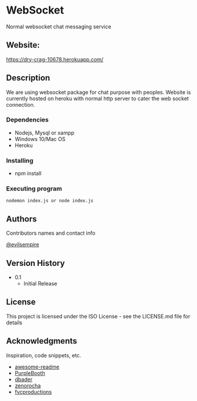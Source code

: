 # WebSocket

Normal websocket chat messaging service

## Website:

https://dry-crag-10678.herokuapp.com/

## Description

We are using websocket package for chat purpose with peoples. Website is currently hosted on heroku with normal http server to cater the web socket connection.

### Dependencies

* Nodejs, Mysql or xampp
* Windows 10/Mac OS
* Heroku

### Installing

* npm install

### Executing program

```
nodemon index.js or node index.js
```



## Authors

Contributors names and contact info

[@evilsempire](https://github.com/evilsempire)

## Version History

* 0.1
    * Initial Release

## License

This project is licensed under the ISO License - see the LICENSE.md file for details

## Acknowledgments

Inspiration, code snippets, etc.
* [awesome-readme](https://github.com/matiassingers/awesome-readme)
* [PurpleBooth](https://gist.github.com/PurpleBooth/109311bb0361f32d87a2)
* [dbader](https://github.com/dbader/readme-template)
* [zenorocha](https://gist.github.com/zenorocha/4526327)
* [fvcproductions](https://gist.github.com/fvcproductions/1bfc2d4aecb01a834b46)
